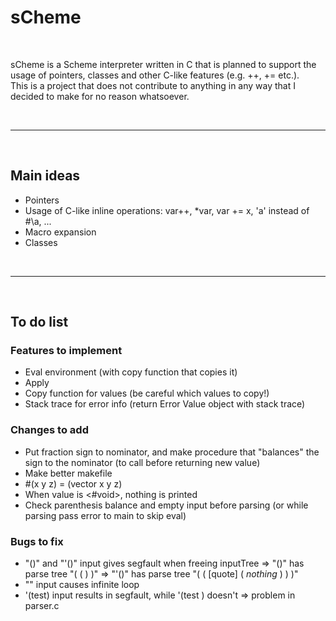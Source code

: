 # sCheme

<br>

sCheme is a Scheme interpreter written in C that is planned to support the usage of pointers, classes and other C-like features (e.g. ++, += etc.). \
This is a project that does not contribute to anything in any way that I decided to make for no reason whatsoever. 

<br>

---
<br>

## Main ideas
- Pointers
- Usage of C-like inline operations: var++,  *var, var += x, 'a' instead of #\a, ...
- Macro expansion
- Classes

<br>

---
<br>

## To do list

### Features to implement
- Eval environment (with copy function that copies it)
- Apply
- Copy function for values (be careful which values to copy!)
- Stack trace for error info (return Error Value object with stack trace)

### Changes to add
- Put fraction sign to nominator, and make procedure that "balances" the sign to the nominator (to call before returning new value)
- Make better makefile
- #(x y z) = (vector x y z)
- When value is <#void>, nothing is printed
- Check parenthesis balance and empty input before parsing (or while parsing pass error to main to skip eval) 

### Bugs to fix
- "()" and "'()" input gives segfault when freeing inputTree
    => "()" has parse tree "( ( ) )"
    => "'()" has parse tree "( ( [quote] ( *nothing* ) ) )"
- "" input causes infinite loop
- '(test) input results in segfault, while '(test ) doesn't
    => problem in parser.c
